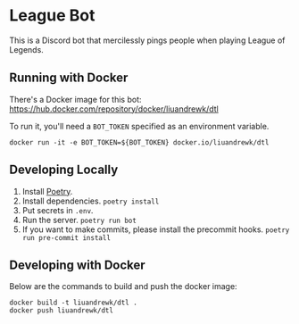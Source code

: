 # League Bot

This is a Discord bot that mercilessly pings people when playing League of
Legends.

## Running with Docker

There's a Docker image for this bot:
https://hub.docker.com/repository/docker/liuandrewk/dtl

To run it, you'll need a `BOT_TOKEN` specified as an environment variable.

```shell
docker run -it -e BOT_TOKEN=${BOT_TOKEN} docker.io/liuandrewk/dtl
```

## Developing Locally

1. Install [Poetry](https://python-poetry.org/).
2. Install dependencies. `poetry install`
3. Put secrets in `.env`.
4. Run the server. `poetry run bot`
5. If you want to make commits, please install the precommit hooks.
   `poetry run pre-commit install`

## Developing with Docker

Below are the commands to build and push the docker image:

```shell
docker build -t liuandrewk/dtl .
docker push liuandrewk/dtl
```
